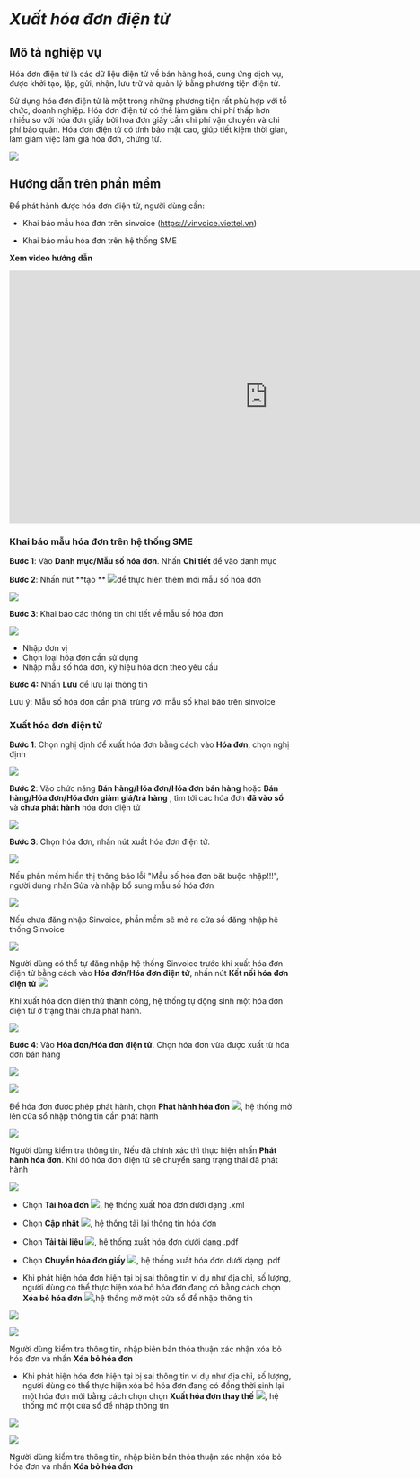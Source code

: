 

# *Xuất hóa đơn điện tử*

## Mô tả nghiệp vụ

Hóa đơn điện tử là các  dữ liệu điện tử về bán hàng hoá, cung ứng dịch vụ, được khởi tạo, lập, gửi, nhận, lưu trữ và quản lý bằng phương tiện điện tử. 

Sử dụng hóa đơn điện tử là một trong những phương tiện rất phù hợp với tổ chức, doanh nghiệp. Hóa đơn điện tử có thể làm giảm chi phí thấp hơn nhiều so với hóa đơn giấy bởi hóa đơn giấy cần chi phí vận chuyển và chi phí bảo quản. Hóa đơn điện tử có tính bảo mật cao, giúp tiết kiệm thời gian, làm giảm việc làm giả hóa đơn, chứng từ.

![](images/fin_hdt_quytrinh.png)

## Hướng dẫn trên phần mềm

Để phát hành được hóa đơn điện tử, người dùng cần:

- Khai báo mẫu hóa đơn trên sinvoice (https://vinvoice.viettel.vn)

- Khai báo mẫu hóa đơn trên hệ thống SME

**Xem video hướng dẫn**

<iframe
    width="920"
    height="450"
    frameborder="0"
    allow="autoplay; encrypted-media; clipboard-write; gyroscope; picture-in-picture "
    allowfullscreen
    title="Hóa đơn điện tử" 
    src="https://www.youtube.com/embed/XGUfp7qniWU?list=PLcdARb5pnnj8jeyvyhaptnwL3sxxT_QaK"
></iframe>


### **Khai báo mẫu hóa đơn trên hệ thống SME**

**Bước 1**: Vào **Danh mục/Mẫu số hóa đơn**. Nhấn **Chi tiết** để vào danh mục

**Bước 2**: Nhấn nút **tạo ** ![](images/fin_banhang_taomoi.png)để thực hiên thêm mới mẫu số hóa đơn

![](images/fin_danhmuc_mshd_tao.png)

**Bước 3**: Khai báo các thông tin chi tiết về mẫu số hóa đơn

![](images/fin_danhmuc_mshd_them.png)

- Nhập đơn vị
- Chọn loại hóa đơn cần sử dụng
- Nhập mẫu số hóa đơn, ký hiệu hóa đơn theo yêu cầu

**Bước 4:** Nhấn **Lưu** để lưu lại thông tin

Lưu ý: Mẫu số hóa đơn cần phải trùng với mẫu số khai báo trên sinvoice

### **Xuất hóa đơn điện tử**

**Bước 1**: Chọn nghị định để xuất hóa đơn bằng cách vào **Hóa đơn**, chọn nghị định

![](images/fin_hdt_nghidinh.png)

**Bước 2**: Vào chức năng **Bán hàng/Hóa đơn/Hóa đơn bán hàng** hoặc **Bán hàng/Hóa đơn/Hóa đơn giảm giá/trả hàng** , tìm tới các hóa đơn **đã vào sổ** và **chưa phát hành** hóa đơn điện tử

![](images/fin_hdt_dieukien.png)

**Bước 3**: Chọn hóa đơn, nhấn nút xuất hóa đơn điện tử. 

![](images/fin_hdt_btn.png)

Nếu phần mềm hiển thị thông báo lỗi "Mẫu số hóa đơn băt buộc nhập!!!", người dùng nhấn Sửa và nhập bổ sung mẫu số hóa đơn

![](images/fin_hdt_ms.png)

Nếu chưa đăng nhập Sinvoice, phần mềm sẽ mở ra cửa sổ đăng nhập hệ thống Sinvoice

![](images/fin_hdt_sinvoice.png)

Người dùng có thể tự đăng nhập hệ thống Sinvoice trước khi xuất hóa đơn điện tử bằng cách vào **Hóa đơn/Hóa đơn điện tử**, nhấn nút **Kết nối hóa đơn điện tử** ![](images/fin_hdt_ketnoi.png)

Khi xuất hóa đơn điện thử thành công, hệ thống tự động sinh một hóa đơn điện tử ở trạng thái chưa phát hành.

![](images/fin_hdt_chuaphathanh.png)

**Bước 4**: Vào **Hóa đơn/Hóa đơn điện tử**. Chọn hóa đơn vừa được xuất từ hóa đơn bán hàng

![](images/fin_hdt_danhsach.png)

![](images/fin_hdt_dsbtn.png)



Để hóa đơn được phép phát hành, chọn **Phát hành hóa đơn** ![](images/fin_hdt_phhd.png), hệ thống mở lên cửa sổ nhập thông tin cần phát hành

![](images/fin_hdt_phhd_popup.png) 

Người dùng kiểm tra thông tin, Nếu đã chính xác thì thực hiện nhấn **Phát hành hóa đơn**. Khi đó hóa đơn điện tử sẽ chuyển sang trạng thái đã phát hành

![](images/fin_hdt_chitiet.png)

- Chọn **Tải hóa đơn** ![](images/fin_hdt_taihoadon.png), hệ thống xuất hóa đơn dưới dạng .xml


- Chọn **Cập nhât** ![](images/fin_hdt_capnhat.png), hệ thống tải lại thông tin hóa đơn


- Chọn **Tải tài liệu** ![](images/fin_hdt_taitailieu.png), hệ thống xuất hóa đơn dưới dạng .pdf


- Chọn **Chuyển hóa đơn giấy** ![](images/fin_hdt_chuyenhdgiay.png), hệ thống xuất hóa đơn dưới dạng .pdf


- Khi phát hiện hóa đơn hiện tại bị sai thông tin ví dụ như địa chỉ, số lượng, người dùng có thể thực hiện xóa bỏ hóa đơn đang có bằng cách chọn **Xóa bỏ hóa đơn** ![](images/fin_hdt_xoabohoadon.png),hệ thống mở một cửa sổ để nhập thông tin

![](images/fin_hdt_xoabohoadon_popup_1.png)

![](images/fin_hdt_xoabohoadon_popup_2.png)

Người dùng kiểm tra thông tin, nhập biên bản thỏa thuận xác nhận xóa bỏ hóa đơn và nhấn **Xóa bỏ hóa đơn**

- Khi phát hiện hóa đơn hiện tại bị sai thông tin ví dụ như địa chỉ, số lượng, người dùng có thể thực hiện xóa bỏ hóa đơn đang có đồng thời sinh lại một hóa đơn mới  bằng cách chọn chọn **Xuất hóa đơn thay thế** ![](images/fin_hdt_xuathoadonthaythe.png), hệ thống mở một cửa sổ để nhập thông tin

![](images/fin_hdt_xuathoadonthaythe_popup_1.png)

![](images/fin_hdt_xuathoadonthaythe_popup_2.png)

Người dùng kiểm tra thông tin, nhập biên bản thỏa thuận xác nhận xóa bỏ hóa đơn và nhấn **Xóa bỏ hóa đơn**


